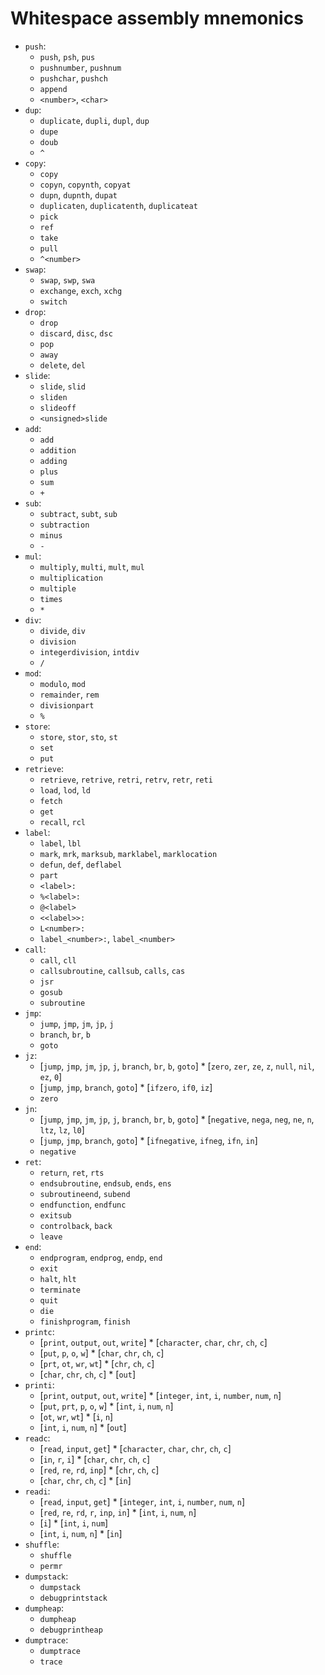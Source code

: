 # Whitespace assembly mnemonics

- `push`:
  - `push`, `psh`, `pus`
  - `pushnumber`, `pushnum`
  - `pushchar`, `pushch`
  - `append`
  - `<number>`, `<char>`
- `dup`:
  - `duplicate`, `dupli`, `dupl`, `dup`
  - `dupe`
  - `doub`
  - `^`
- `copy`:
  - `copy`
  - `copyn`, `copynth`, `copyat`
  - `dupn`, `dupnth`, `dupat`
  - `duplicaten`, `duplicatenth`, `duplicateat`
  - `pick`
  - `ref`
  - `take`
  - `pull`
  - `^<number>`
- `swap`:
  - `swap`, `swp`, `swa`
  - `exchange`, `exch`, `xchg`
  - `switch`
- `drop`:
  - `drop`
  - `discard`, `disc`, `dsc`
  - `pop`
  - `away`
  - `delete`, `del`
- `slide`:
  - `slide`, `slid`
  - `sliden`
  - `slideoff`
  - `<unsigned>slide`
- `add`:
  - `add`
  - `addition`
  - `adding`
  - `plus`
  - `sum`
  - `+`
- `sub`:
  - `subtract`, `subt`, `sub`
  - `subtraction`
  - `minus`
  - `-`
- `mul`:
  - `multiply`, `multi`, `mult`, `mul`
  - `multiplication`
  - `multiple`
  - `times`
  - `*`
- `div`:
  - `divide`, `div`
  - `division`
  - `integerdivision`, `intdiv`
  - `/`
- `mod`:
  - `modulo`, `mod`
  - `remainder`, `rem`
  - `divisionpart`
  - `%`
- `store`:
  - `store`, `stor`, `sto`, `st`
  - `set`
  - `put`
- `retrieve`:
  - `retrieve`, `retrive`, `retri`, `retrv`, `retr`, `reti`
  - `load`, `lod`, `ld`
  - `fetch`
  - `get`
  - `recall`, `rcl`
- `label`:
  - `label`, `lbl`
  - `mark`, `mrk`, `marksub`, `marklabel`, `marklocation`
  - `defun`, `def`, `deflabel`
  - `part`
  - `<label>:`
  - `%<label>:`
  - `@<label>`
  - `<<label>>:`
  - `L<number>:`
  - `label_<number>:`, `label_<number>`
- `call`:
  - `call`, `cll`
  - `callsubroutine`, `callsub`, `calls`, `cas`
  - `jsr`
  - `gosub`
  - `subroutine`
- `jmp`:
  - `jump`, `jmp`, `jm`, `jp`, `j`
  - `branch`, `br`, `b`
  - `goto`
- `jz`:
  - [`jump`, `jmp`, `jm`, `jp`, `j`, `branch`, `br`, `b`, `goto`] * [`zero`, `zer`, `ze`, `z`, `null`, `nil`, `ez`, `0`]
  - [`jump`, `jmp`, `branch`, `goto`] * [`ifzero`, `if0`, `iz`]
  - `zero`
- `jn`:
  - [`jump`, `jmp`, `jm`, `jp`, `j`, `branch`, `br`, `b`, `goto`] * [`negative`, `nega`, `neg`, `ne`, `n`, `ltz`, `lz`, `l0`]
  - [`jump`, `jmp`, `branch`, `goto`] * [`ifnegative`, `ifneg`, `ifn`, `in`]
  - `negative`
- `ret`:
  - `return`, `ret`, `rts`
  - `endsubroutine`, `endsub`, `ends`, `ens`
  - `subroutineend`, `subend`
  - `endfunction`, `endfunc`
  - `exitsub`
  - `controlback`, `back`
  - `leave`
- `end`:
  - `endprogram`, `endprog`, `endp`, `end`
  - `exit`
  - `halt`, `hlt`
  - `terminate`
  - `quit`
  - `die`
  - `finishprogram`, `finish`
- `printc`:
  - [`print`, `output`, `out`, `write`] * [`character`, `char`, `chr`, `ch`, `c`]
  - [`put`, `p`, `o`, `w`] * [`char`, `chr`, `ch`, `c`]
  - [`prt`, `ot`, `wr`, `wt`] * [`chr`, `ch`, `c`]
  - [`char`, `chr`, `ch`, `c`] * [`out`]
- `printi`:
  - [`print`, `output`, `out`, `write`] * [`integer`, `int`, `i`, `number`, `num`, `n`]
  - [`put`, `prt`, `p`, `o`, `w`] * [`int`, `i`, `num`, `n`]
  - [`ot`, `wr`, `wt`] * [`i`, `n`]
  - [`int`, `i`, `num`, `n`] * [`out`]
- `readc`:
  - [`read`, `input`, `get`] * [`character`, `char`, `chr`, `ch`, `c`]
  - [`in`, `r`, `i`] * [`char`, `chr`, `ch`, `c`]
  - [`red`, `re`, `rd`, `inp`] * [`chr`, `ch`, `c`]
  - [`char`, `chr`, `ch`, `c`] * [`in`]
- `readi`:
  - [`read`, `input`, `get`] * [`integer`, `int`, `i`, `number`, `num`, `n`]
  - [`red`, `re`, `rd`, `r`, `inp`, `in`] * [`int`, `i`, `num`, `n`]
  - [`i`] * [`int`, `i`, `num`]
  - [`int`, `i`, `num`, `n`] * [`in`]
- `shuffle`:
  - `shuffle`
  - `permr`
- `dumpstack`:
  - `dumpstack`
  - `debugprintstack`
- `dumpheap`:
  - `dumpheap`
  - `debugprintheap`
- `dumptrace`:
  - `dumptrace`
  - `trace`
